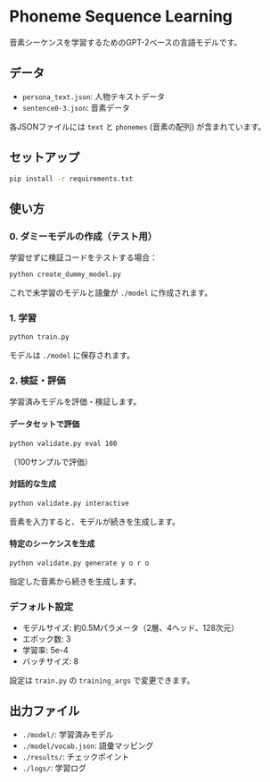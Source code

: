 # Phoneme Sequence Learning

音素シーケンスを学習するためのGPT-2ベースの言語モデルです。

## データ

- `persona_text.json`: 人物テキストデータ
- `sentence0-3.json`: 音素データ

各JSONファイルには `text` と `phonemes` (音素の配列) が含まれています。

## セットアップ

```bash
pip install -r requirements.txt
```

## 使い方

### 0. ダミーモデルの作成（テスト用）

学習せずに検証コードをテストする場合：

```bash
python create_dummy_model.py
```

これで未学習のモデルと語彙が `./model` に作成されます。

### 1. 学習

```bash
python train.py
```

モデルは `./model` に保存されます。

### 2. 検証・評価

学習済みモデルを評価・検証します。

#### データセットで評価

```bash
python validate.py eval 100
```
（100サンプルで評価）

#### 対話的な生成

```bash
python validate.py interactive
```

音素を入力すると、モデルが続きを生成します。

#### 特定のシーケンスを生成

```bash
python validate.py generate y o r o
```

指定した音素から続きを生成します。

### デフォルト設定

- モデルサイズ: 約0.5Mパラメータ（2層、4ヘッド、128次元）
- エポック数: 3
- 学習率: 5e-4
- バッチサイズ: 8

設定は `train.py` の `training_args` で変更できます。

## 出力ファイル

- `./model/`: 学習済みモデル
- `./model/vocab.json`: 語彙マッピング
- `./results/`: チェックポイント
- `./logs/`: 学習ログ